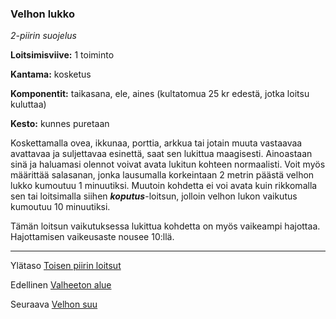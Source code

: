 ### Velhon lukko

*2-piirin suojelus*

**Loitsimisviive:** 1 toiminto

**Kantama:** kosketus

**Komponentit:** taikasana, ele, aines (kultatomua 25 kr edestä, jotka loitsu kuluttaa)

**Kesto:** kunnes puretaan

Koskettamalla ovea, ikkunaa, porttia, arkkua tai jotain muuta vastaavaa avattavaa ja suljettavaa esinettä, saat sen lukittua maagisesti. Ainoastaan sinä ja haluamasi olennot voivat avata lukitun kohteen normaalisti. Voit myös määrittää salasanan, jonka lausumalla korkeintaan 2 metrin päästä velhon lukko kumoutuu 1 minuutiksi. Muutoin kohdetta ei voi avata kuin rikkomalla sen tai loitsimalla siihen ***koputus***-loitsun, jolloin velhon lukon vaikutus kumoutuu 10 minuutiksi.

Tämän loitsun vaikutuksessa lukittua kohdetta on myös vaikeampi hajottaa. Hajottamisen vaikeusaste nousee 10:llä.

----

Ylätaso [Toisen piirin loitsut](2_piirin_loitsut)

Edellinen [Valheeton alue](Valheeton_alue)

Seuraava [Velhon suu](Velhon_suu)
